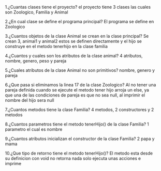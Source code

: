 1.¿Cuantas clases tiene el proyecto? el proyecto tiene 3 clases las cuales son Zoologico, Familia y Animal

2.¿En cual clase se define el programa principal? El programa se define en Zoologico

3.¿Cuantos objetos de la clase Animal se crean en la clase principal? Se crean 3, animal1 y animal2 estos se definen directamente
y el hijo se construye en el metodo tenerhijo en la clase familia

4.¿Cuantos y cuales son los atributos de la clase animal? 4 atributos, nombre, genero, peso y pareja

5.¿Cuales atributos de la clase Animal no son primitivos? nombre, genero y pareja

6.¿Que pasa si eliminamos la linea 17 de la clase Zoologico? Al no tener una pareja definida cuando se ejecute el metodo tener hijo arroja un else, ya que una de las
condiciones de pareja es que no sea null, al imprimir el nombre del hijo sera null

7.¿Cuantos metodos tiene la clase Familia? 4 metodos, 2 constructores y 2 metodos

8.¿Cuantos parametros tiene el metodo tenerHijo() de la clase Familia? 1 parametro el cual es nombre

9.¿Cuantos atributos inicializan el constructor de la clase Familia? 2 papa y mama

10.¿Que tipo de retorno tiene el metodo tenerHijo()? El metodo esta desde su definicion
con void no retorna nada solo ejecuta unas acciones e imprime 